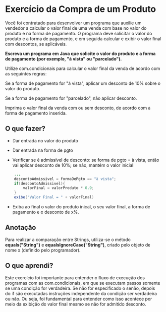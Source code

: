 # Exercício da Compra de um Produto

Você foi contratado para desenvolver um programa que auxilie um vendedor a calcular o valor final de uma venda com base no valor do produto e na forma de pagamento. O programa deve solicitar o valor do produto e a forma de pagamento, e em seguida calcular e exibir o valor final com descontos, se aplicáveis.

**Escreva um programa em Java que solicite o valor do produto e a forma de pagamento (por exemplo, "à vista" ou "parcelado").**

Utilize com.condicionais para calcular o valor final da venda de acordo com as seguintes regras:

Se a forma de pagamento for "à vista", aplicar um desconto de 10% sobre o valor do produto.

Se a forma de pagamento for "parcelado", não aplicar desconto.

Imprima o valor final da venda com ou sem desconto, de acordo com a forma de pagamento inserida.

## O que fazer?

* Dar entrada no valor do produto

* Dar entrada na forma de pgto

* Verificar se é admissível de desconto: se forma de pgto = à vista, então vai aplicar desconto de 10%; se não, mantém o valor inicial

```java
	...
	descontoAdmissivel = formaDePgto == "à vista";
	if(descontoAdmissivel){
		valorFinal = valorProduto * 0.9;
	}
	exibe("Valor Final = " + valorFinal)
```

* Exiba ao final o valor do produto inical, o seu valor final, a forma de pagamento e o desconto de x%.

## Anotação

Para realizar a comparação entre Strings, utiliza-se o método **equals("String")** e **equalsIgnoreCase("String")**, criado pelo objeto de nome x (definido pelo programador).

## O que aprendi?

Este exercício foi importante para entender o fluxo de execução dos programas com as com.condicionais, em que se executam passos somente se uma condição for verdadeira. Se não for especificado o senão, depois do if são executadas instruções independente da condição ser verdadeira ou não. Ou seja, foi fundamental para entender como isso acontece por meio da exibição do valor final mesmo se não for admitido desconto.